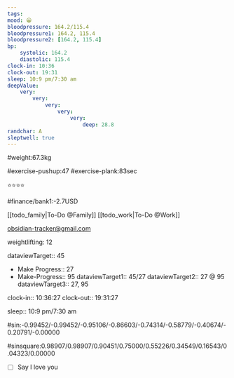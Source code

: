 ```yaml
---
tags: 
mood: 😀
bloodpressure: 164.2/115.4
bloodpressure1: 164.2, 115.4
bloodpressure2: [164.2, 115.4]
bp:
    systolic: 164.2
    diastolic: 115.4
clock-in: 10:36
clock-out: 19:31
sleep: 10:9 pm/7:30 am
deepValue: 
    very: 
        very: 
            very: 
                very: 
                    very: 
                        deep: 28.8
randchar: A
sleptwell: true
---
```


#weight:67.3kg

#exercise-pushup:47
#exercise-plank:83sec


⭐⭐⭐⭐


#finance/bank1:-2.7USD

[[todo_family|To-Do @Family]]
[[todo_work|To-Do @Work]]

obsidian-tracker@gmail.com

weightlifting: 12

dataviewTarget:: 45
- Make Progress:: 27
- Make-Progress:: 95
dataviewTarget1:: 45/27
dataviewTarget2:: 27 @ 95
dataviewTarget3:: 27, 95

clock-in:: 10:36:27
clock-out:: 19:31:27

sleep:: 10:9 pm/7:30 am

#sin:-0.99452/-0.99452/-0.95106/-0.86603/-0.74314/-0.58779/-0.40674/-0.20791/-0.00000

#sinsquare:0.98907/0.98907/0.90451/0.75000/0.55226/0.34549/0.16543/0.04323/0.00000

- [ ] Say I love you

